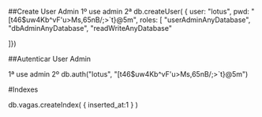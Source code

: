 ##Create User Admin
1º use admin
2ª db.createUser( { user: "lotus",
          pwd: "[t46$uw4Kb^vF'u>Ms,65nB/;>`t}@5m",
          roles: [ "userAdminAnyDatabase",
                   "dbAdminAnyDatabase",
                   "readWriteAnyDatabase"

  ]})

##Autenticar User Admin

  1ª use admin
  2º db.auth("lotus", "[t46$uw4Kb^vF'u>Ms,65nB/;>`t}@5m")


  #Indexes
  
  db.vagas.createIndex( { inserted_at:1 } )

 


